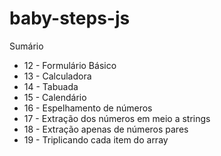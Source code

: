 # baby-steps-js
Sumário

* 12 - Formulário Básico
* 13 - Calculadora
* 14 - Tabuada
* 15 - Calendário
* 16 - Espelhamento de números
* 17 - Extração dos números em meio a strings
* 18 - Extração apenas de números pares
* 19 - Triplicando cada item do array
